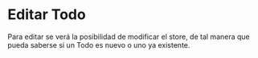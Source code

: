 # Editar Todo

Para editar se verá la posibilidad de modificar el store, de tal manera que pueda saberse si un Todo es nuevo o uno ya existente.

